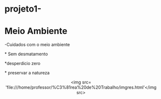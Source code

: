 # projeto1-<!doctype html>
<html>
<head>
<title> meio ambiente</title> 

<h1 class='titulo-principal'> Meio Ambiente</h1>

<head> -Cuidados com o meio ambiente</head> 

<P> * Sem desmatamento </p>
<p>*desperdicio zero  </p>
<p>* preservar a natureza</p>
<body>
<header> 

  <img src= 'file:///home/professor/%C3%81rea%20de%20Trabalho/imgres.html'</img src>
